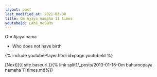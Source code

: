 ```yaml
---
layout: post
last_modified_at: 2021-03-30
title: Om Ajaya namaha 11 times
youtubeId: LAh8_moS8Ms
---
```

 
 
Om Ajaya nama 
 
 -  Who does not have birth 
 
  
 
  
 
 
 
 
 
 


{% include youtubePlayer.html id=page.youtubeId %}
 
[Next]({{ site.baseurl }}{% link  split1/_posts/2013-01-18-Om bahuroopaya namaha 11 times.md%})
 
